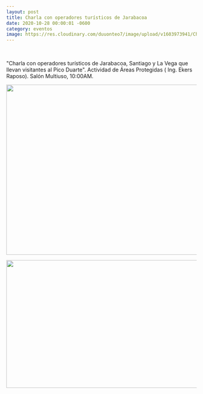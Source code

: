 ```yaml
---
layout: post
title: Charla con operadores turísticos de Jarabacoa
date: 2020-10-28 00:00:01 -0600
category: eventos
image: https://res.cloudinary.com/duuonteo7/image/upload/v1603973941/Charla%2028-10-20/WhatsApp_Image_2020-10-28_at_12.11.31_PM_1.jpg
---
```


<head>
	
</head>
<p>&nbsp;</p>
<p>"Charla con operadores tur&iacute;sticos de Jarabacoa, Santiago y La Vega que llevan visitantes al Pico Duarte". Actividad de &Aacute;reas Protegidas ( Ing. Ekers Raposo). Sal&oacute;n Multiuso, 10:00AM.</p>
<p><img src="https://res.cloudinary.com/duuonteo7/image/upload/v1603973941/Charla%2028-10-20/WhatsApp_Image_2020-10-28_at_12.11.31_PM_1.jpg" alt="" style="display: block; margin-left: auto; margin-right: auto;" width="600" height="450" /></p>
<p style="text-align: center;"><img src="https://res.cloudinary.com/duuonteo7/image/upload/v1603973942/Charla%2028-10-20/WhatsApp_Image_2020-10-28_at_12.11.31_PM.jpg" alt="" width="600" height="338" /></p>
</html>
